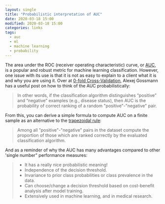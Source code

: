 ```yaml
---
layout: single
title: "Probabilistic interpretation of AUC"
date: 2020-03-18 15:00
modified: 2020-03-18 15:00
categories: links
tags:
  - auc
  - ml
  - machine learning
  - probability
---
```


The area under the ROC (receiver operating characteristic) curve, or
[AUC](https://en.wikipedia.org/wiki/Receiver_operating_characteristic#Area_under_the_curve),
is a popular and robust metric for machine learning classification.
However, one issue with its use is that it is not as easy to explain to a client what it is and why you are using it.
Over at [0-fold Cross-Validation](https://www.alexejgossmann.com/), Alexej Gossmann has a useful post on how to think of the AUC probabilistically:

> In other words, if the classification algorithm distinguishes “positive” and “negative” examples (e.g., disease status),
> then AUC is the probability of correct ranking of a random "positive"-"negative" pair.

From this, you can derive a simple formula to compute AUC on a finite sample as an alternative to the
[trapezoidal rule](https://en.wikipedia.org/wiki/Trapezoidal_rule):

> Among all "positive"-"negative" pairs in the dataset compute the proportion of those which are ranked correctly by the evaluated classification algorithm.

And as a reminder of why the AUC has many advantages compared to other 'single number" performance measures:

> * It has a really nice probabilistic meaning!
> * Independence of the decision threshold.
> * Invariance to prior class probabilities or class prevalence in the data.
> * Can choose/change a decision threshold based on cost-benefit analysis after model training.
> * Extensively used in machine learning, and in medical research.

